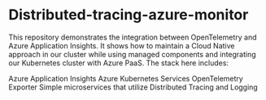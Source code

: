 # Distributed-tracing-azure-monitor

This repository demonstrates the integration between OpenTelemetry and Azure Application Insights. It shows how to maintain a Cloud Native approach in our cluster while using managed components and integrating our Kubernetes cluster with Azure PaaS. The stack here includes:

Azure Application Insights
Azure Kubernetes Services
OpenTelemetry Exporter
Simple microservices that utilize Distributed Tracing and Logging
